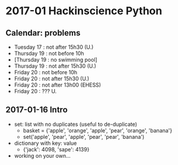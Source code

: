 # 2017-01 Hackinscience Python

## Calendar: problems
* Tuesday 17 : not after 15h30 (U.)
* Thursday 19 : not before 10h
* [Thursday 19 : no swimming pool]
* Thursday 19 : not after 15h30 (U.)
* Friday 20 : not before 10h
* Friday 20 : not after 15h30 (U.)
* Friday 20 : not after 13h00 (EHESS)
* Friday 20 : ??? U.

## 2017-01-16 Intro
* set: list with no duplicates (useful to de-duplicate)
    * basket = {'apple', 'orange', 'apple', 'pear', 'orange', 'banana'}
    * set('apple', 'pear', 'apple', 'pear', 'pear', 'banana')
* dictionary with key: value
    * {'jack': 4098, 'sape': 4139}
* working on your own…

